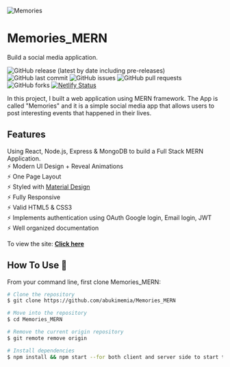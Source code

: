 <!-- Add banner here -->
![Memories](https://i.ibb.co/Z8Y0CJv/Screenshot-2020-10-30-at-11-10-04.png)

<!-- Project Title -->
# Memories_MERN
Build a social media application.

<!-- Add buttons here -->
![GitHub release (latest by date including pre-releases)](https://img.shields.io/github/v/release/abukimemia/Memories_MERN?include_prereleases)
![GitHub last commit](https://img.shields.io/github/last-commit/abukimemia/Memories_MERN)
![GitHub issues](https://img.shields.io/github/issues-raw/abukimemia/Memories_MERN)
![GitHub pull requests](https://img.shields.io/github/issues-pr/abukimemia/Memories_MERN)
![GitHub forks](https://img.shields.io/github/forks/abukimemia/Memories_MERN)
[![Netlify Status](https://api.netlify.com/api/v1/badges/ca5bc49c-70ae-4c2b-9628-909f81ed5700/deploy-status)](https://app.netlify.com/sites/memories-ftend/deploys)


<!-- Describe the project in brief -->
In this project, I built a web application using MERN framework.
The App is called "Memories" and it is a simple social media app that allows users to post interesting events that happened in their lives.

## Features
Using React, Node.js, Express & MongoDB to build a Full Stack MERN Application.\
⚡️ Modern UI Design + Reveal Animations\
⚡️ One Page Layout\
⚡️ Styled with [Material Design](https://material.io/design)\
⚡️ Fully Responsive\
⚡️ Valid HTML5 & CSS3\
⚡️ Implements authentication using OAuth Google login, Email login, JWT\
⚡️ Well organized documentation

To view the site: **[Click here](https://memories-ftend.netlify.app/)**

## How To Use 🔧

From your command line, first clone Memories_MERN:

```bash
# Clone the repository
$ git clone https://github.com/abukimemia/Memories_MERN

# Move into the repository
$ cd Memories_MERN

# Remove the current origin repository
$ git remote remove origin

# Install dependencies
$ npm install && npm start --for both client and server side to start the app.
```
